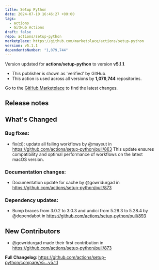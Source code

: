```yaml
---
title: Setup Python
date: 2024-07-10 16:46:27 +00:00
tags:
  - actions
  - GitHub Actions
draft: false
repo: actions/setup-python
marketplace: https://github.com/marketplace/actions/setup-python
version: v5.1.1
dependentsNumber: "1,079,744"
---
```



Version updated for **actions/setup-python** to version **v5.1.1**.
- This publisher is shown as 'verified' by GitHub.
- This action is used across all versions by **1,079,744** repositories.

Go to the [GitHub Marketplace](https://github.com/marketplace/actions/setup-python) to find the latest changes.

## Release notes

## What's Changed
### Bug fixes:
* fix(ci): update all failing workflows by @mayeut in https://github.com/actions/setup-python/pull/863
  This update ensures compatibility and optimal performance of workflows on the latest macOS version.
### Documentation changes:
* Documentation update for cache by @gowridurgad in https://github.com/actions/setup-python/pull/873
### Dependency updates:
* Bump braces from 3.0.2 to 3.0.3 and undici from 5.28.3 to 5.28.4 by @dependabot in https://github.com/actions/setup-python/pull/893

## New Contributors
* @gowridurgad made their first contribution in https://github.com/actions/setup-python/pull/873

**Full Changelog**: https://github.com/actions/setup-python/compare/v5...v5.1.1
